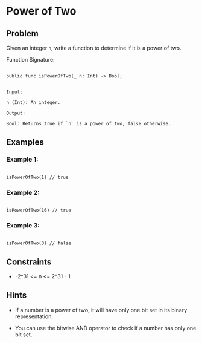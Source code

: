 # Power of Two 
## Problem

Given an integer `n`, write a function to determine if it is a power of two.

Function Signature:

```motoko

public func isPowerOfTwo(_ n: Int) -> Bool;

```

```plaintext

Input:

n (Int): An integer.

Output:

Bool: Returns true if `n` is a power of two, false otherwise.

```

## Examples

### Example 1:

```motoko

isPowerOfTwo(1) // true

```

### Example 2:

```motoko

isPowerOfTwo(16) // true

```

### Example 3:

```motoko

isPowerOfTwo(3) // false

```

## Constraints

- -2^31 <= n <= 2^31 - 1

## Hints

- If a number is a power of two, it will have only one bit set in its binary representation.

- You can use the bitwise AND operator to check if a number has only one bit set.
